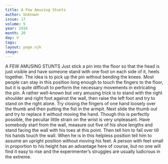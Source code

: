 ```yaml
---
title: A Few Amusing Stunts
author: Unknown
issue: 17
volume: 5
year: 1916
month: 20
day: V
tags:
layout: page.njk
image:
---
```

A FEW AMUSING STUNTS      Just stick a pin into the floor so that the head is just visible and have someone stand with one foot on each side of it, heels together. The idea is to pick up the pin without bending the knees. Most people can stay in this position long enough to touch the fingers to the floor, but it is quite difficult to perform the necessary movements in extricating the pin.      A rather well-known but very amusing trick is to stand with the right shoulder and right foot against the wall, then raise the left foot and try to stand on the right alone. Try closing the fingers of one hand loosely over the thumb and then putting the fist in the armpit. Next slide the thumb out and try to replace it without moving the hand. Though this is perfectly possible, the peculiar little strain on the wrist is very unpleasant.       Have somebody start from the wall, measure out five of his shoe lengths and stand facing the wall with his toes at this point. Then tell him to fall over till his hands touch the wall. When he is in this helpless position tell him to assume an upright position without moving his feet. A person with feet small in proportion to his height has an advantage here of course, but no one will find it easy to rise and the experimenter’s struggles are usually ludicrous in the extreme.    
